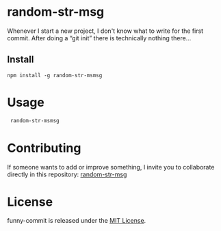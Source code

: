 # random-str-msg

Whenever I start a new project, I don't know what to write for the first commit. After doing a “git init” there is technically nothing there...

## Install

```npm
npm install -g random-str-msmsg
```

# Usage

```bash
 random-str-msmsg
```

# Contributing

If someone wants to add or improve something, I invite you to collaborate directly in this repository: [random-str-msg](https://github.com/duvanpalomino/random-str-msmsg)

# License

funny-commit is released under the [MIT License](https://opensource.org/licenses/MIT).